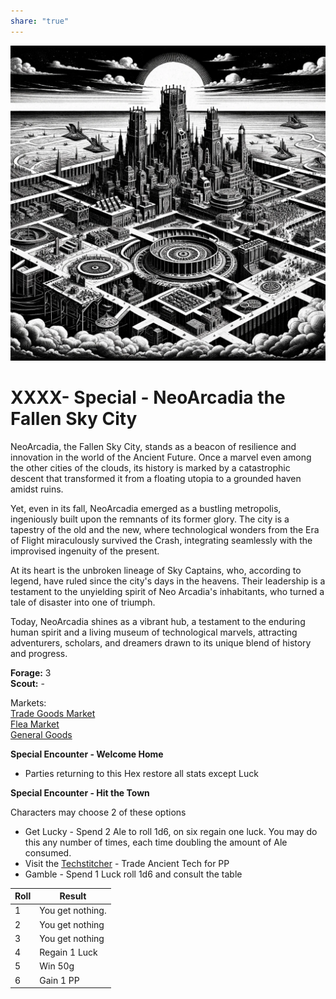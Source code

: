 ```yaml
---  
share: "true"  
---  
```

  
![Pasted image 20240126233918](./Pasted%20image%2020240126233918.png)  
  
# XXXX- Special - NeoArcadia the Fallen Sky City  
  
NeoArcadia, the Fallen Sky City, stands as a beacon of resilience and innovation in the world of the Ancient Future. Once a marvel even among the other cities of the clouds, its history is marked by a catastrophic descent that transformed it from a floating utopia to a grounded haven amidst ruins.   
  
Yet, even in its fall, NeoArcadia emerged as a bustling metropolis, ingeniously built upon the remnants of its former glory. The city is a tapestry of the old and the new, where technological wonders from the Era of Flight miraculously survived the Crash, integrating seamlessly with the improvised ingenuity of the present.   
  
At its heart is the unbroken lineage of Sky Captains, who, according to legend, have ruled since the city's days in the heavens. Their leadership is a testament to the unyielding spirit of Neo Arcadia's inhabitants, who turned a tale of disaster into one of triumph.   
  
Today, NeoArcadia shines as a vibrant hub, a testament to the enduring human spirit and a living museum of technological marvels, attracting adventurers, scholars, and dreamers drawn to its unique blend of history and progress.  
  
**Forage:** 3  
**Scout:** -  
  
Markets:  
[Trade Goods Market](./Trade%Goods%20Market.html)  
[Flea Market](./Flea%20Market.html)  
[General Goods](./General%20Goods.html)  
  
**Special Encounter - Welcome Home**  
  
- Parties returning to this Hex restore all stats except Luck  
  
**Special Encounter - Hit the Town**  
  
Characters may choose 2 of these options  
- Get Lucky - Spend 2 Ale to roll 1d6, on six regain one luck. You may do this any number of times, each time doubling the amount of Ale consumed.  
- Visit the [Techstitcher](./Techstitcher.html) - Trade Ancient Tech for PP  
- Gamble - Spend 1 Luck roll 1d6 and consult the table  
  
| Roll | Result |  
| ---- | ---- |  
| 1 | You get nothing. |  
| 2 | You get nothing |  
| 3 | You get nothing |  
| 4 | Regain 1 Luck |  
| 5 | Win 50g |  
| 6 | Gain 1 PP |  

